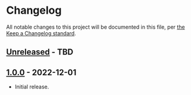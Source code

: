 # Changelog

All notable changes to this project will be documented in this file, per [the Keep a Changelog standard](http://keepachangelog.com/).

## [Unreleased] - TBD

## [1.0.0] - 2022-12-01

- Initial release.

[Unreleased]: https://github.com/10up/action-wordpress-plugin-build-zip/compare/stable...develop
[1.0.0]: https://github.com/10up/action-wordpress-plugin-build-zip/releases/tag/1.0.0
